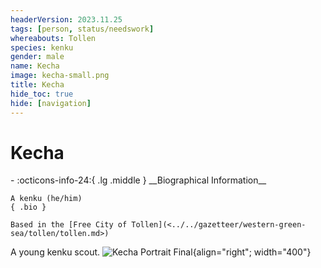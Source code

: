 ```yaml
---
headerVersion: 2023.11.25
tags: [person, status/needswork]
whereabouts: Tollen
species: kenku
gender: male
name: Kecha
image: kecha-small.png
title: Kecha
hide_toc: true
hide: [navigation]
---
```

# Kecha
<div class="grid cards ext-narrow-margin ext-one-column" markdown>
- :octicons-info-24:{ .lg .middle } __Biographical Information__

    A kenku (he/him)  
    { .bio }

    Based in the [Free City of Tollen](<../../gazetteer/western-green-sea/tollen/tollen.md>)
</div>


A young kenku scout. ![Kecha Portrait Final](../../assets/kecha-portrait-final.png){align="right"; width="400"}


